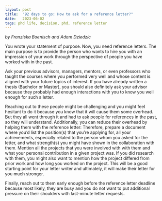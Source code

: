 ```yaml
---
layout: post
title:  "92 days to go: How to ask for a reference letter?"
date:   2023-06-02
tags: phd life, decision, phd, reference letter
---
```


*by Franziska Boenisch and Adam Dziedzic*

You wrote your statement of purpose. Now, you need reference letters. The main purpose is to provide the person who wants to hire you with an impression of your work through the perspective of people you have worked with in the past. 

Ask your previous advisors, managers, mentors, or even professors who taught the courses where you performed very well and whose content is aligned with your future topics of interest. If you have already written a thesis (Bachelor or Master), you should also definitely ask your advisor because they probably had enough interactions with you to know you well enough for such a letter.

Reaching out to these people might be challenging and you might feel hesitant to do it because you know that it will cause them some overhead. But they all went through it and had to ask people for references in the past, so they will understand. Additionally, you can reduce their overhead by helping them with the reference letter: Therefore, prepare a document where you’d list the position(s) that you’re applying for, all your achievements, especially related to the person whom you asked for the letter, and what strength(s) you might have shown in the collaboration with them. Mention all the projects that you were involved with with them and what your personal contribution in a given project was. If you did research with them, you might also want to mention how the project differed from prior work and how long you worked on the project. This will be a good starting point for your letter writer and ultimately, it will make their letter for you much stronger.

Finally, reach out to them early enough before the reference letter deadline because most likely, they are busy and you do not want to put additional pressure on their shoulders with last-minute letter requests.
